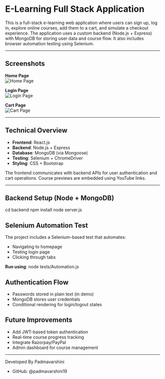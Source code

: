 # E-Learning Full Stack Application

This is a full-stack e-learning web application where users can sign up, log in, explore online courses, add them to a cart, and simulate a checkout experience. The application uses a custom backend (Node.js + Express) with MongoDB for storing user data and course flow. It also includes browser automation testing using Selenium.

---

## Screenshots

**Home Page**  
![Home Page](https://github.com/user-attachments/assets/e617d491-ac4a-40f5-96e3-b3d8c32d4484)

**Login Page**  
![Login Page](https://github.com/user-attachments/assets/f9407001-00df-4b28-9a9f-64eb4703f77a)

**Cart Page**  
![Cart Page](https://github.com/user-attachments/assets/08ade0fb-ba0f-4080-82df-23f6e17b0e9d)

---

## Technical Overview

- **Frontend**: React.js
- **Backend**: Node.js + Express
- **Database**: MongoDB (via Mongoose)
- **Testing**: Selenium + ChromeDriver
- **Styling**: CSS + Bootstrap

The frontend communicates with backend APIs for user authentication and cart operations. Course previews are embedded using YouTube links.

---

## Backend Setup (Node + MongoDB)
cd backend
npm install
node server.js



## Selenium Automation Test
The project includes a Selenium-based test that automates:

- Navigating to homepage
- Testing login page
- Clicking through tabs

**Run using**:
node tests/Automation.js

## Authentication Flow
- Passwords stored in plain text (in demo)
- MongoDB stores user credentials
- Conditional rendering for login/logout states

## Future Improvements
- Add JWT-based token authentication
- Real-time course progress tracking
- Integrate Razorpay/PayPal
- Admin dashboard for course management

---

Developed By
Padmavarshini
- GitHub: @padmavarshini19
